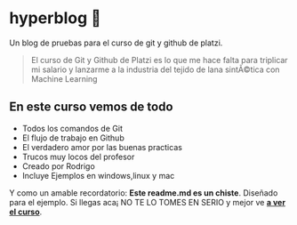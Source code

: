 # hyperblog 💚
Un blog de pruebas para el curso de git y github de platzi.
> El curso de Git y Github de Platzi es lo que me hace falta para triplicar mi salario y lanzarme a la industria del tejido de lana sintÃ©tica con Machine Learning

## En este curso vemos de todo
* Todos los comandos de Git
* El flujo de trabajo en Github
* El verdadero amor por las buenas practicas
* Trucos muy locos del profesor
* Creado por Rodrigo
* Incluye Ejemplos en windows,linux y mac 

Y como un amable recordatorio: **Este readme.md es un chiste**.  Diseñado para el ejemplo. Si llegas aca¡ NO TE LO TOMES EN SERIO y mejor ve [**a ver el curso**](https://platzi.com/cursos/git-github/ "a ver el curso").
